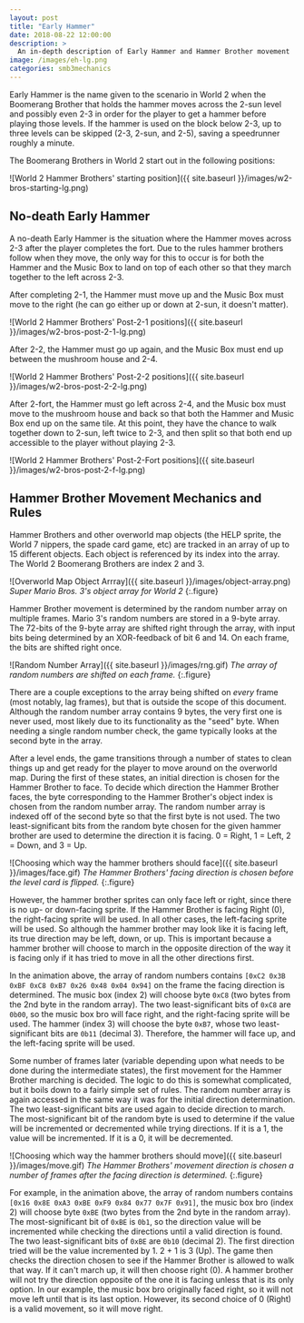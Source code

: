```yaml
---
layout: post
title: "Early Hammer"
date: 2018-08-22 12:00:00
description: >
  An in-depth description of Early Hammer and Hammer Brother movement
image: /images/eh-lg.png
categories: smb3mechanics
---
```


Early Hammer is the name given to the scenario in World 2 when the Boomerang Brother that holds the hammer moves across the 2-sun level and possibly even 2-3 in order for the player to get a hammer before playing those levels. If the hammer is used on the block below 2-3, up to three levels can be skipped (2-3, 2-sun, and 2-5), saving a speedrunner roughly a minute.

The Boomerang Brothers in  World 2 start out in the following positions:

![World 2 Hammer Brothers' starting position]({{ site.baseurl }}/images/w2-bros-starting-lg.png)

## No-death Early Hammer

A no-death Early Hammer is the situation where the Hammer moves across 2-3 after the player completes the fort. Due to the rules hammer brothers follow when they move, the only way for this to occur is for both the Hammer and the Music Box to land on top of each other so that they march together to the left across 2-3.

After completing 2-1, the Hammer must move up and the Music Box must move to the right (he can go either up or down at 2-sun, it doesn't matter).

![World 2 Hammer Brothers' Post-2-1 positions]({{ site.baseurl }}/images/w2-bros-post-2-1-lg.png)

After 2-2, the Hammer must go up again, and the Music Box must end up between the mushroom house and 2-4.

![World 2 Hammer Brothers' Post-2-2 positions]({{ site.baseurl }}/images/w2-bros-post-2-2-lg.png)

After 2-fort, the Hammer must go left across 2-4, and the Music box must move to the mushroom house and back so that both the Hammer and Music Box end up on the same tile. At this point, they have the chance to walk together down to 2-sun, left twice to 2-3, and then split so that both end up accessible to the player without playing 2-3.

![World 2 Hammer Brothers' Post-2-Fort positions]({{ site.baseurl }}/images/w2-bros-post-2-f-lg.png)

## Hammer Brother Movement Mechanics and Rules

Hammer Brothers and other overworld map objects (the HELP sprite, the World 7 nippers, the spade card game, etc) are tracked in an array of up to 15 different objects. Each object is referenced by its index into the array. The World 2 Boomerang Brothers are index 2 and 3.

![Overworld Map Object Arrray]({{ site.baseurl }}/images/object-array.png)
*Super Mario Bros. 3's object array for World 2*
{:.figure}

Hammer Brother movement is determined by the random number array on multiple frames. Mario 3's random numbers are stored in a 9-byte array. The 72-bits of the 9-byte array are shifted right through the array, with input bits being determined by an XOR-feedback of bit 6 and 14. On each frame, the bits are shifted right once.

![Random Number Array]({{ site.baseurl }}/images/rng.gif)
*The array of random numbers are shifted on each frame.*
{:.figure}


There are a couple exceptions to the array being shifted on _every_ frame (most notably, lag frames), but that is outside the scope of this document. Although the random number array contains 9 bytes, the very first one is never used, most likely due to its functionality as the "seed" byte. When needing a single random number check, the game typically looks at the second byte in the array.

After a level ends, the game transitions through a number of states to clean things up and get ready for the player to move around on the overworld map. During the first of these states, an initial direction is chosen for the Hammer Brother to face. To decide which direction the Hammer Brother faces, the byte corresponding to the Hammer Brother's object index is chosen from the random number array. The random number array is indexed off of the second byte so that the first byte is not used. The two least-significant bits from the random byte chosen for the given hammer brother are used to determine the direction it is facing. 0 = Right, 1 = Left, 2 = Down, and 3 = Up.

![Choosing which way the hammer brothers should face]({{ site.baseurl }}/images/face.gif)
*The Hammer Brothers' facing direction is chosen before the level card is flipped.*
{:.figure}

However, the hammer brother sprites can only face left or right, since there is no up- or down-facing sprite. If the Hammer Brother is facing Right (0), the right-facing sprite will be used. In all other cases, the left-facing sprite will be used. So although the hammer brother may look like it is facing left, its true direction may be left, down, or up. This is important because a hammer brother will choose to march in the opposite direction of the way it is facing only if it has tried to move in all the other directions first.

In the animation above, the array of random numbers contains `[0xC2 0x3B 0xBF 0xC8 0xB7 0x26 0x48 0x04 0x94]` on the frame the facing direction is determined. The music box (index 2) will choose byte `0xC8` (two bytes from the 2nd byte in the random array). The two least-significant bits of `0xC8` are `0b00`, so the music box bro will face right, and the right-facing sprite will be used. The hammer (index 3) will choose the byte `0xB7`, whose two least-significant bits are `0b11` (decimal 3). Therefore, the hammer will face up, and the left-facing sprite will be used.

Some number of frames later (variable depending upon what needs to be done during the intermediate states), the first movement for the Hammer Brother marching is decided. The logic to do this is somewhat complicated, but it boils down to a fairly simple set of rules. The random number array is again accessed in the same way it was for the initial direction determination. The two least-significant bits are used again to decide direction to march. The most-significant bit of the random byte is used to determine if the value will be incremented or decremented while trying directions. If it is a 1, the value will be incremented. If it is a 0, it will be decremented.

![Choosing which way the hammer brothers should move]({{ site.baseurl }}/images/move.gif)
*The Hammer Brothers' movement direction is chosen a number of frames after the facing direction is determined.*
{:.figure}

For example, in the animation above, the array of random numbers contains `[0x16 0x8E 0xA3 0xBE 0xF9 0x84 0x77 0x7F 0x91]`, the music box bro (index 2) will choose byte `0xBE` (two bytes from the 2nd byte in the random array). The most-significant bit of `0xBE` is `0b1`, so the direction value will be incremented while checking the directions until a valid direction is found. The two least-significant bits of `0xBE` are `0b10` (decimal 2). The first direction tried will be the value incremented by 1. 2 + 1 is 3 (Up). The game then checks the direction chosen to see if the Hammer Brother is allowed to walk that way. If it can't march up, it will then choose right (0). A hammer brother will not try the direction opposite of the one it is facing unless that is its only option. In our example, the music box bro originally faced right, so it will not move left until that is its last option. However, its second choice of 0 (Right) is a valid movement, so it will move right.
